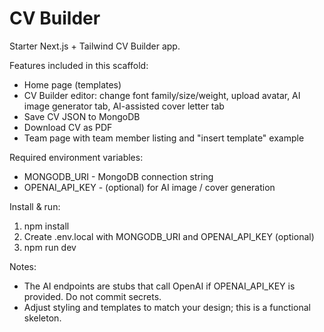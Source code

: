 # CV Builder

Starter Next.js + Tailwind CV Builder app.

Features included in this scaffold:
- Home page (templates)
- CV Builder editor: change font family/size/weight, upload avatar, AI image generator tab, AI-assisted cover letter tab
- Save CV JSON to MongoDB
- Download CV as PDF
- Team page with team member listing and "insert template" example

Required environment variables:
- MONGODB_URI - MongoDB connection string
- OPENAI_API_KEY - (optional) for AI image / cover generation

Install & run:
1. npm install
2. Create .env.local with MONGODB_URI and OPENAI_API_KEY (optional)
3. npm run dev

Notes:
- The AI endpoints are stubs that call OpenAI if OPENAI_API_KEY is provided. Do not commit secrets.
- Adjust styling and templates to match your design; this is a functional skeleton.
